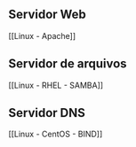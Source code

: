 
## Servidor Web
[[Linux - Apache]]

## Servidor de arquivos
[[Linux - RHEL - SAMBA]]

## Servidor DNS
[[Linux - CentOS - BIND]]